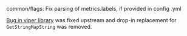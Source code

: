 common/flags: Fix parsing of metrics.labels, if provided in config .yml

[Bug in viper library](https://github.com/spf13/viper/issues/608) was fixed
upstream and drop-in replacement for `GetStringMapString` was removed.
